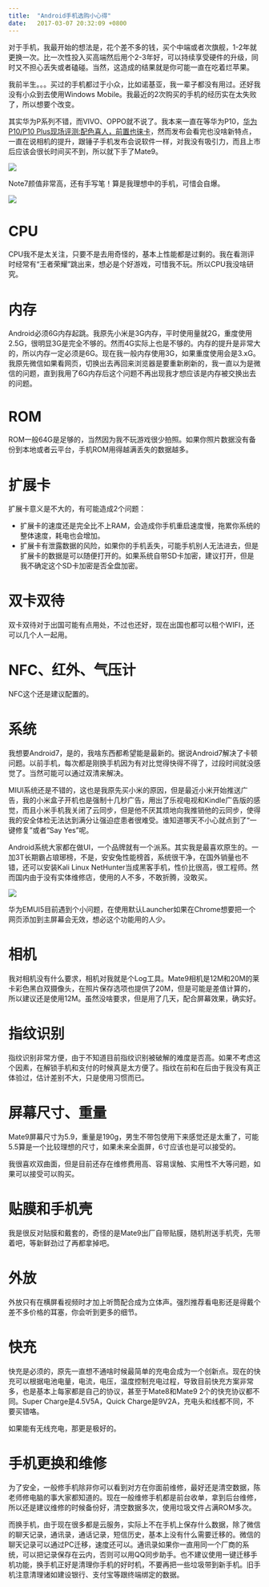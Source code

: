 ```yaml
---
title:  "Android手机选购小心得"
date:   2017-03-07 20:32:09 +0800
---
```


对于手机，我最开始的想法是，花个差不多的钱，买个中端或者次旗舰，1-2年就更换一次。比一次性投入买高端然后用个2-3年好，可以持续享受硬件的升级，同时又不担心丢失或者磕碰。当然，这造成的结果就是你可能一直在吃着烂苹果。

我前半生。。。买过的手机都过于小众，比如诺基亚，我一辈子都没有用过。还好我没有小众到去使用Windows Mobile。我最近的2次购买的手机的经历实在太失败了，所以想要个改变。

其实华为P系列不错，而VIVO、OPPO就不说了。我本来一直在等华为P10，[华为P10/P10 Plus现场评测:配色喜人，前置也徕卡](http://mwc.pconline.com.cn/887/8878000.html)，然而发布会看完也没啥新特点，一直在说相机的提升，跟锤子手机发布会说软件一样，对我没有吸引力，而且上市后应该会很长时间买不到，所以就下手了Mate9。

![](/images/2017/android-mate9/mate9.jpg)

Note7颜值非常高，还有手写笔！算是我理想中的手机，可惜会自爆。

![](/images/2017/android-mate9/note7.jpg)

# CPU
CPU我不是太关注，只要不是去用奇怪的，基本上性能都是过剩的。我在看测评时经常有“王者荣耀”跳出来，想必是个好游戏，可惜我不玩。所以CPU我没啥研究。

# 内存
Android必须6G内存起跳。我原先小米是3G内存，平时使用量就2G，重度使用2.5G，很明显3G是完全不够的。然而4G实际上也是不够的。内存的提升是非常大的，所以内存一定必须是6G。现在我一般内存使用3G，如果重度使用会是3.xG。我原先微信如果看网页，切换出去再回来浏览器是要重新刷新的，我一直以为是微信的问题，直到我用了6G内存后这个问题不再出现我才想应该是内存被交换出去的问题。

# ROM
ROM一般64G是足够的，当然因为我不玩游戏很少拍照。如果你照片数据没有备份到本地或者云平台，手机ROM用得越满丢失的数据越多。

# 扩展卡
扩展卡意义是不大的，有可能造成2个问题：

- 扩展卡的速度还是完全比不上RAM，会造成你手机重启速度慢，拖累你系统的整体速度，耗电也会增加。
- 扩展卡有泄露数据的风险，如果你的手机丢失，可能手机别人无法进去，但是扩展卡的数据是可以随便打开的。如果系统自带SD卡加密，建议打开，但是我不确定这个SD卡加密是否全盘加密。

# 双卡双待
双卡双待对于出国可能有点用处，不过也还好，现在出国也都可以租个WIFI，还可以几个人一起用。

# NFC、红外、气压计
NFC这个还是建议配置的。

# 系统
我想要Android7，是的，我啥东西都希望能是最新的。据说Android7解决了卡顿问题。以前手机，每次都是刚换手机因为有对比觉得快得不得了，过段时间就没感觉了。当然可能可以通过双清来解决。

MIUI系统还是不错的，这也是我原先买小米的原因，但是最近小米开始推送广告，我的小米盒子开机也是强制十几秒广告，用出了乐视电视和Kindle广告版的感觉，而且小米手机我关闭了云同步，但是他不厌其烦地向我推销他的云同步，使得我的安全体检无法达到满分让强迫症患者很难受。谁知道哪天不小心就点到了“一键修复”或者“Say Yes”呢。

Android系统大家都在做UI，一个品牌就有一个派系。其实我是最喜欢原生的。一加3T长期霸占琅琊榜，不是，安安兔性能榜首，系统很干净，在国外销量也不错，还可以安装Kali Linux NetHunter当成黑客手机，性价比很高，很工程师。然而国内由于没有实体维修店，使用的人不多，不敢折腾，没敢买。

![](/images/2017/android-mate9/oneplus3t.png)

华为EMUI5目前遇到个小问题，在使用默认Launcher如果在Chrome想要把一个网页添加到主屏幕会无效，想必这个功能用的人少。

# 相机
我对相机没有什么要求，相机对我就是个Log工具。Mate9相机是12M和20M的莱卡彩色黑白双摄像头，在照片保存选项也提供了20M，但是可能是差值计算的，所以建议还是使用12M。虽然没啥要求，但是用了几天，配合屏幕效果，确实好。

# 指纹识别
指纹识别非常方便，由于不知道目前指纹识别被破解的难度是否高。如果不考虑这个因素，在解锁手机和支付的时候真是太方便了。指纹在前和在后由于我没有真正体验过，估计差别不大，只是使用习惯而已。

# 屏幕尺寸、重量
Mate9屏幕尺寸为5.9，重量是190g，男生不带包使用下来感觉还是太重了，可能5.5算是一个比较理想的尺寸，如果未来全面屏，6寸应该也是可以接受的。

我很喜欢双曲面，但是目前还存在维修费用高、容易误触、实用性不大等问题，如果可以接受可以购买。

# 贴膜和手机壳
我是很反对贴膜和戴套的，奇怪的是Mate9出厂自带贴膜，随机附送手机壳，先带着吧，等新鲜劲过了再都拿掉吧。

# 外放
外放只有在横屏看视频时才加上听筒配合成为立体声。强烈推荐看电影还是得戴个差不多价格的耳塞，你会听到更多的细节。

# 快充
快充是必须的，原先一直想不通啥时候最简单的充电会成为一个创新点。现在的快充可以根据电池电量，电流，电压，温度控制充电过程，导致目前快充方案非常多，也是基本上每家都是自己的协议，甚至于Mate8和Mate9 2个的快充协议都不同。Super Charge是4.5V5A，Quick Charge是9V2A，充电头和线都不同，不要买错咯。

如果能有无线充电，那更是极好的。

# 手机更换和维修
为了安全，一般修手机除非你可以看到对方在你面前维修，最好还是清空数据，陈老师修电脑的事大家都知道的。现在一般维修手机都是前台收单，拿到后台维修，所以还是建议维修的时候备份好，清空数据多次，使用垃圾文件占满ROM多次。

而换手机，由于现在很多都是云服务，实际上不在手机上保存什么数据，除了微信的聊天记录，通讯录，通话记录，短信历史，基本上没有什么需要迁移的。微信的聊天记录可以通过PC迁移，速度还可以。通讯录如果你一直用同一个厂商的系统，可以把记录保存在云内，否则可以用QQ同步助手。也不建议使用一键迁移手机功能，换手机正好是清理你手机的好时机，不要再把一些垃圾带到新手机。旧手机注意清理诸如建设银行、支付宝等跟终端绑定的数据。

